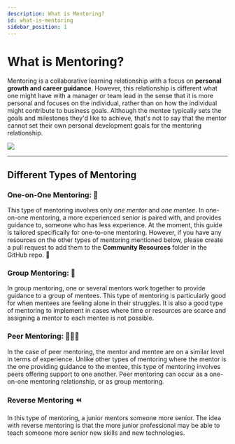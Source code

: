 ```yaml
---
description: What is Mentoring?
id: what-is-mentoring
sidebar_position: 1
---
```


# What is Mentoring?

Mentoring is a collaborative learning relationship with a focus on **personal growth and career guidance**. However, this relationship is different what one might have with a manager or team lead in the sense that it is more personal and focuses on the individual, rather than on how the individual might contribute to business goals. Although the mentee typically sets the goals and milestones they'd like to achieve, that's not to say that the mentor cannot set their own personal development goals for the mentoring relationship.

![](/img/assets/pigeon.png)

***

## Different Types of Mentoring


### One-on-One Mentoring: :handshake:

This type of mentoring involves only *one mentor* and *one mentee*. In one-on-one mentoring, a more experienced senior is paired with, and provides guidance to, someone who has less experience. At the moment, this guide is tailored specifically for one-to-one mentoring. However, if you have any resources on the other types of mentoring mentioned below, please create a pull request to add them to the **Community Resources** folder in the GitHub repo. :pray:

### Group Mentoring:  :mega:

In group mentoring, one or several mentors work together to provide guidance to a group of mentees. This type of mentoring is particularly good for when mentees are feeling alone in their struggles. It is also a good type of mentoring to implement in cases where time or resources are scarce and assigning a mentor to each mentee is not possible.

### Peer Mentoring: :people_holding_hands:

In the case of peer mentoring, the mentor and mentee are on a similar level in terms of experience. Unlike other types of mentoring where the mentor is the one providing guidance to the mentee, this type of mentoring involves peers offering support to one another. Peer mentoring can occur as a one-on-one mentoring relationship, or as group mentoring.

### Reverse Mentoring :rewind:

In this type of mentoring, a junior mentors someone more senior. The idea with reverse mentoring is that the more junior professional may be able to teach someone more senior new skills and new technologies.

